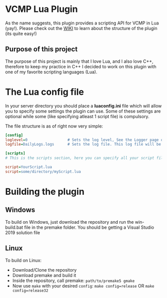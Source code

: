# VCMP Lua Plugin

As the name suggests, this plugin provides a scripting API for VCMP in Lua (yay!). Please check out the [WIKI](https://github.com/DizzasTeR/VCMP-Lua/wiki) to learn
about the structure of the plugin (its quite easy!)

## Purpose of this project
The purpose of this project is mainly that I love Lua, and I also love C++, therefore to keep my practice in C++ I decided to work on this plugin with one of my
favorite scripting languages (Lua).

# The Lua config file
In your server directory you should place a **luaconfig.ini** file which will allow you to specify some settings the plugin can use. Some of these settings are
optional while some (like specifying atleast 1 script file) is compulsory.

The file structure is as of right now very simple:
```ini
[config]
loglevel=0                  # Sets the log level, See the Logger page on Wiki for more information
logfile=DailyLogs.logs      # Sets the log file. This log file will be used to create daily logs and it will log everything logged by Logger class, regardless of level

[scripts]
# This is the scripts section, here you can specify all your script files that you want to run.

script=YourScript.lua
script=some/directory/myScript.lua
```

# Building the plugin
## Windows
To build on Windows, just download the repository and run the win-build.bat file in the premake folder. You should be getting a Visual Studio 2019 solution file

## Linux
To build on Linux:
* Download/Clone the repository
* Download premake and build it
* Inside the repository, call premake: `path/to/premake5 gmake`
* Now use `make` with your desired `config`: `make config=release` OR `make config=release32`